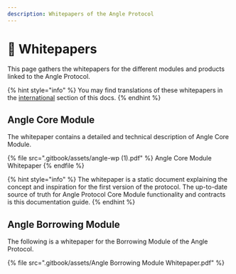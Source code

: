 ```yaml
---
description: Whitepapers of the Angle Protocol
---
```


# 📖 Whitepapers

This page gathers the whitepapers for the different modules and products linked to the Angle Protocol.

{% hint style="info" %}
You may find translations of these whitepapers in the [international](resources/international/README.md) section of this docs.
{% endhint %}

## Angle Core Module

The whitepaper contains a detailed and technical description of Angle Core Module.

{% file src=".gitbook/assets/angle-wp (1).pdf" %}
Angle Core Module Whitepaper
{% endfile %}

{% hint style="info" %}
The whitepaper is a static document explaining the concept and inspiration for the first version of the protocol. The up-to-date source of truth for Angle Protocol Core Module functionality and contracts is this documentation guide.
{% endhint %}

## Angle Borrowing Module

The following is a whitepaper for the Borrowing Module of the Angle Protocol.

{% file src=".gitbook/assets/Angle Borrowing Module Whitepaper.pdf" %}
